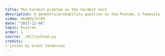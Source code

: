 ```yaml
---
title: The hardest problem on the hardest test
description: A geometry/probability question on the Putnam, a famously hard test, about a random tetrahedron in a sphere.  This offers an opportunity not just for a lesson about the problem, but about problem-solving tactics in general.
video: OkmNXy7er84
date: "2017-12-08"
topic: Puzzles
order: 1
source: _2017/putnam.py
credits:
- Lesson by Grant Sanderson
---
```

